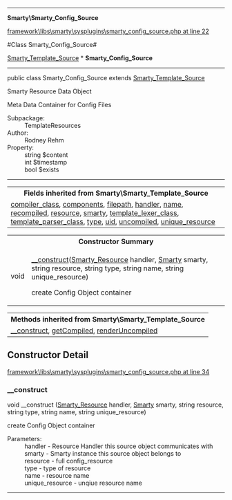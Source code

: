 

- - -

**Smarty\Smarty_Config_Source**


<a href="https://github.com/JeyDotC/Hirudo/blob/master/framework/libs/smarty/sysplugins/smarty_config_source.php#L22" >framework\libs\smarty\sysplugins\smarty_config_source.php at line 22</a>

#Class Smarty_Config_Source#

<a href="https://github.com/JeyDotC/Hirudo-docs/blob/master/smarty/smarty_template_source.html">Smarty_Template_Source</a>
    * **Smarty_Config_Source**




- - -

<p class="signature"><span class='k'>public  class</span> <span class='nx'>Smarty_Config_Source</span>
extends <a href="https://github.com/JeyDotC/Hirudo-docs/blob/master/smarty/smarty_template_source.html">Smarty_Template_Source</a>

</p>

<div class="comment" id="overview_description"><p>Smarty Resource Data Object</p><p>Meta Data Container for Config Files</p></div>

<dl>
<dt>Subpackage:</dt>
<dd>TemplateResources</dd>
<dt>Author:</dt>
<dd>Rodney Rehm</dd>
<dt>Property:</dt>
<dd>string $content</dd>
<dd>int $timestamp</dd>
<dd>bool $exists</dd>
</dl>


- - -

<table class="inherit">
<tr><th colspan="2">Fields inherited from Smarty\Smarty_Template_Source</th></tr>
<tr><td><a href="https://github.com/JeyDotC/Hirudo-docs/blob/master/smarty/smarty_template_source.html#compiler_class">compiler_class</a>, <a href="https://github.com/JeyDotC/Hirudo-docs/blob/master/smarty/smarty_template_source.html#components">components</a>, <a href="https://github.com/JeyDotC/Hirudo-docs/blob/master/smarty/smarty_template_source.html#filepath">filepath</a>, <a href="https://github.com/JeyDotC/Hirudo-docs/blob/master/smarty/smarty_template_source.html#handler">handler</a>, <a href="https://github.com/JeyDotC/Hirudo-docs/blob/master/smarty/smarty_template_source.html#name">name</a>, <a href="https://github.com/JeyDotC/Hirudo-docs/blob/master/smarty/smarty_template_source.html#recompiled">recompiled</a>, <a href="https://github.com/JeyDotC/Hirudo-docs/blob/master/smarty/smarty_template_source.html#resource">resource</a>, <a href="https://github.com/JeyDotC/Hirudo-docs/blob/master/smarty/smarty_template_source.html#smarty">smarty</a>, <a href="https://github.com/JeyDotC/Hirudo-docs/blob/master/smarty/smarty_template_source.html#template_lexer_class">template_lexer_class</a>, <a href="https://github.com/JeyDotC/Hirudo-docs/blob/master/smarty/smarty_template_source.html#template_parser_class">template_parser_class</a>, <a href="https://github.com/JeyDotC/Hirudo-docs/blob/master/smarty/smarty_template_source.html#type">type</a>, <a href="https://github.com/JeyDotC/Hirudo-docs/blob/master/smarty/smarty_template_source.html#uid">uid</a>, <a href="https://github.com/JeyDotC/Hirudo-docs/blob/master/smarty/smarty_template_source.html#uncompiled">uncompiled</a>, <a href="https://github.com/JeyDotC/Hirudo-docs/blob/master/smarty/smarty_template_source.html#unique_resource">unique_resource</a></td></tr></table>

<table id="summary_constructor">
<tr><th colspan="2">Constructor Summary</th></tr>
<tr>
<td><span class='k'></span> <span class='nx'>void</span></td>
<td class="description"><p class="name"><a href="#__construct">__construct</a>(<a href="https://github.com/JeyDotC/Hirudo/blob/master/smarty/smarty_resource.md">Smarty_Resource</a> handler, <a href="https://github.com/JeyDotC/Hirudo/blob/master/smarty/smarty.md">Smarty</a> smarty, string resource, string type, string name, string unique_resource)</p><p class="description">create Config Object container</p></td>
</tr>
</table>

<table class="inherit">
<tr><th colspan="2">Methods inherited from Smarty\Smarty_Template_Source</th></tr>
<tr><td><a href="https://github.com/JeyDotC/Hirudo-docs/blob/master/smarty/smarty_template_source.html#__construct()">__construct</a>, <a href="https://github.com/JeyDotC/Hirudo-docs/blob/master/smarty/smarty_template_source.html#getCompiled()">getCompiled</a>, <a href="https://github.com/JeyDotC/Hirudo-docs/blob/master/smarty/smarty_template_source.html#renderUncompiled()">renderUncompiled</a></td></tr></table>

<h2 id="detail_method">Constructor Detail</h2>

<a href="https://github.com/JeyDotC/Hirudo/blob/master/framework/libs/smarty/sysplugins/smarty_config_source.php#L34" >framework\libs\smarty\sysplugins\smarty_config_source.php at line 34</a>

<h3 id="__construct">__construct</h3>
<span class='k'></span> <span class='nx'>void</span> <span class='nf'>__construct</span> (<a href="https://github.com/JeyDotC/Hirudo/blob/master/smarty/smarty_resource.md">Smarty_Resource</a> handler, <a href="https://github.com/JeyDotC/Hirudo/blob/master/smarty/smarty.md">Smarty</a> smarty, string resource, string type, string name, string unique_resource)

<div class="details">
<p>create Config Object container</p><dl>
<dt>Parameters:</dt>
<dd>handler - Resource Handler this source object communicates with</dd>
<dd>smarty - Smarty instance this source object belongs to</dd>
<dd>resource - full config_resource</dd>
<dd>type - type of resource</dd>
<dd>name - resource name</dd>
<dd>unique_resource - unqiue resource name</dd>
</dl>

</div>

- - -

